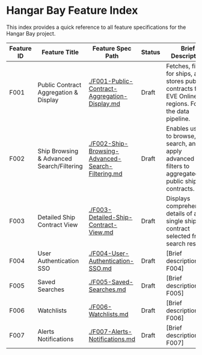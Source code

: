 <!-- AI_NOTE: This file is the definitive index for Hangar Bay feature specifications. Use it to find Feature IDs, titles, current status, brief descriptions, and exact relative file paths. -->

# Hangar Bay Feature Index

This index provides a quick reference to all feature specifications for the Hangar Bay project.

| Feature ID | Feature Title                                 | Feature Spec Path                                           | Status   | Brief Description                     |
|------------|-----------------------------------------------|-------------------------------------------------------------|----------|---------------------------------------|
| F001       | Public Contract Aggregation & Display         | [./F001-Public-Contract-Aggregation-Display.md](./F001-Public-Contract-Aggregation-Display.md) | Draft    | Fetches, filters for ships, and stores public contracts from EVE Online regions. Forms the data pipeline. |
| F002       | Ship Browsing & Advanced Search/Filtering     | [./F002-Ship-Browsing-Advanced-Search-Filtering.md](./F002-Ship-Browsing-Advanced-Search-Filtering.md) | Draft    | Enables users to browse, search, and apply advanced filters to aggregated public ship contracts. |
| F003       | Detailed Ship Contract View                 | [./F003-Detailed-Ship-Contract-View.md](./F003-Detailed-Ship-Contract-View.md) | Draft    | Displays comprehensive details of a single ship contract selected from search results. |
| F004       | User Authentication SSO                     | [./F004-User-Authentication-SSO.md](./F004-User-Authentication-SSO.md) | Draft    | [Brief description of F004]         |
| F005       | Saved Searches                              | [./F005-Saved-Searches.md](./F005-Saved-Searches.md)         | Draft    | [Brief description of F005]         |
| F006       | Watchlists                                  | [./F006-Watchlists.md](./F006-Watchlists.md)                 | Draft    | [Brief description of F006]         |
| F007       | Alerts Notifications                        | [./F007-Alerts-Notifications.md](./F007-Alerts-Notifications.md) | Draft    | [Brief description of F007]         |

